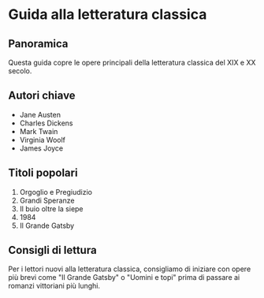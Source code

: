 # Guida alla letteratura classica

## Panoramica
Questa guida copre le opere principali della letteratura classica del XIX e XX secolo.

## Autori chiave
- Jane Austen
- Charles Dickens
- Mark Twain
- Virginia Woolf
- James Joyce

## Titoli popolari
1. Orgoglio e Pregiudizio
2. Grandi Speranze
3. Il buio oltre la siepe
4. 1984
5. Il Grande Gatsby

## Consigli di lettura
Per i lettori nuovi alla letteratura classica, consigliamo di iniziare con opere più brevi come "Il Grande Gatsby" o "Uomini e topi" prima di passare ai romanzi vittoriani più lunghi.